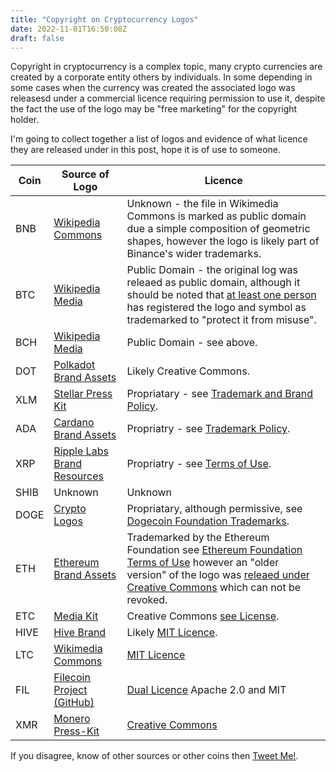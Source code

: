 ```yaml
---
title: "Copyright on Cryptocurrency Logos"
date: 2022-11-01T16:50:08Z
draft: false
---
```


Copyright in cryptocurrency is a complex topic, many crypto currencies are created by a corporate entity others by individuals. In some depending in some cases when the currency was created the associated logo was releasesd under a commercial licence requiring permission to use it, despite the fact the use of the logo may be "free marketing" for the copyright holder.

I'm going to collect together a list of logos and evidence of what licence they are released under in this post, hope it is of use to someone.

| Coin | Source of Logo                                                                           | Licence                                                                                                                                                                                                                                                                                                        |
|------|------------------------------------------------------------------------------------------|----------------------------------------------------------------------------------------------------------------------------------------------------------------------------------------------------------------------------------------------------------------------------------------------------------------|
| BNB  | [Wikipedia Commons](https://commons.wikimedia.org/wiki/File:Binance_logo.svg)            | Unknown - the file in Wikimedia Commons is marked as public domain due a simple composition of geometric shapes, however the logo is likely part of Binance's wider trademarks.                                                                                                                                |
| BTC  | [Wikipedia Media](https://en.wikipedia.org/wiki/Bitcoin#/media/File:Bitcoin_logo.svg)    | Public Domain - the original log was releaed as public domain, although it should be noted that [at least one person](https://cointelegraph.com/news/bitcoin-name-and-logo-registered-with-spanish-patent-and-trademark-office) has registered the logo and symbol as trademarked to "protect it from misuse". |
| BCH  | [Wikipedia Media](https://commons.wikimedia.org/wiki/File:Bitcoin_Cash.png)              | Public Domain - see above.                                                                                                                                                                                                                                                                                     |
| DOT  | [Polkadot Brand Assets](https://polkadot.network/brand-assets/)                          | Likely Creative Commons.                                                                                                                                                                                                                                                                                       |
| XLM  | [Stellar Press Kit](https://stellar.org/press)                                           | Propriatary - see [Trademark and Brand Policy](https://stellar.org/brand-policy).                                                                                                                                                                                                                              |
| ADA  | [Cardano Brand Assets](https://cardano.org/brand-assets/)                                | Propriatry - see [Trademark Policy](https://cardano.org/brand-assets/).                                                                                                                                                                                                                                        |
| XRP  | [Ripple Labs Brand Resources](https://brand.ripple.com/d/rh2fwCUyGqf3/logos)             | Propriatry - see [Terms of Use](https://ripple.com/legal/terms-of-use/).                                                                                                                                                                                                                                       |
| SHIB | Unknown                                                                                  | Unknown                                                                                                                                                                                                                                                                                                        |
| DOGE | [Crypto Logos](https://cryptologos.cc/dogecoin)                                          | Propriatary, although permissive, see [Dogecoin Foundation Trademarks](https://dogecoin.com/trademarks/).                                                                                                                                                                                                      |
| ETH  | [Ethereum Brand Assets](https://ethereum.org/en/assets/#brand)                           | Trademarked by the Ethereum Foundation see [Ethereum Foundation Terms of Use](https://ethereum.org/en/terms-of-use/) however an "older version" of the logo was [releaed under Creative Commons](https://commons.wikimedia.org/wiki/File:Ethereum_logo_2014.svg) which can not be revoked.                     |
| ETC  | [Media Kit](https://github.com/ethereumclassic/Media_Kit)                                | Creative Commons [see License](https://github.com/ethereumclassic/Media_Kit/blob/master/LICENSE.md).                                                                                                                                                                                                           |
| HIVE | [Hive Brand](https://hive.io/brand)                                                      | Likely [MIT Licence](https://github.com/openhive-network/hive).                                                                                                                                                                                                                                                |
| LTC  | [Wikimedia Commons](https://commons.wikimedia.org/wiki/File:Litecoin_Logo.jpg)           | [MIT Licence](https://github.com/litecoin-project/litecoin/blob/master/COPYING)                                                                                                                                                                                                                                |
| FIL  | [Filecoin Project (GitHub)](https://github.com/filecoin-project/assets/tree/master/logo) | [Dual Licence](https://github.com/filecoin-project/assets) Apache 2.0 and MIT                                                                                                                                                                                                                                  |
| XMR  | [Monero Press-Kit](https://www.getmonero.org/press-kit/)                                 | [Creative Commons](https://www.getmonero.org/legal/)                                                                                                                                                                                                                                                           |

If you disagree, know of other sources or other coins then [Tweet Me!](https://twitter.com/richardslater).